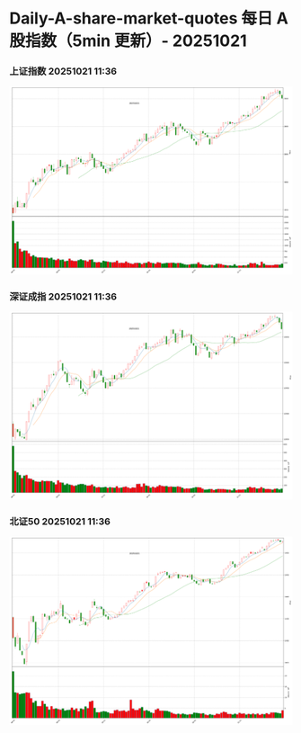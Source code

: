 
# Daily-A-share-market-quotes 每日 A 股指数（5min 更新）- 20251021

### 上证指数 20251021 11:36
![](./fig/2025/10/20251021-sh000001.png)

### 深证成指 20251021 11:36
![](./fig/2025/10/20251021-sz399001.png)

### 北证50 20251021 11:36
![](./fig/2025/10/20251021-bj899050.png)
